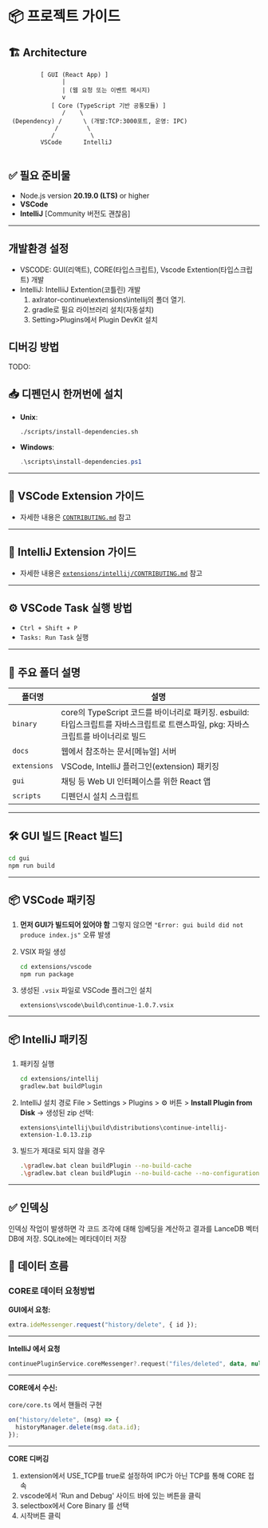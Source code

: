 # 📦 프로젝트 가이드

## 🏗️ Architecture

```Text
         [ GUI (React App) ]
               |
               | (웹 요청 또는 이벤트 메시지)
               v
            [ Core (TypeScript 기반 공통모듈) ]
               /    \
 (Dependency) /      \ (개발:TCP:3000포트, 운영: IPC)
             /        \
            /          \
         VSCode      IntelliJ


```

## ✅ 필요 준비물

- Node.js version **20.19.0 (LTS)** or higher
- **VSCode**
- **IntelliJ** [Community 버전도 괜찮음]

---

## 개발환경 설정

- VSCODE: GUI(리액트), CORE(타입스크립트), Vscode Extention(타입스크립트) 개발
- IntelliJ: IntelliiJ Extention(코틀린) 개발
  1. axlrator-continue\extensions\intellij의 폴더 열기.
  2. gradle로 필요 라이브러리 설치(자동설치)
  3. Setting>Plugins에서 Plugin DevKit 설치

## 디버깅 방법

TODO:

## 📥 디펜던시 한꺼번에 설치

- **Unix**:

  ```bash
  ./scripts/install-dependencies.sh
  ```

- **Windows**:

  ```powershell
  .\scripts\install-dependencies.ps1
  ```

---

## 🧩 VSCode Extension 가이드

- 자세한 내용은 [`CONTRIBUTING.md`](CONTRIBUTING.md) 참고

---

## 🧠 IntelliJ Extension 가이드

- 자세한 내용은 [`extensions/intellij/CONTRIBUTING.md`](extensions/intellij/CONTRIBUTING.md) 참고

---

## ⚙️ VSCode Task 실행 방법

- `Ctrl + Shift + P`
- `Tasks: Run Task` 실행

---

## 📁 주요 폴더 설명

| 폴더명       | 설명                                                                                                                              |
| ------------ | --------------------------------------------------------------------------------------------------------------------------------- |
| `binary`     | core의 TypeScript 코드를 바이너리로 패키징. esbuild:타입스크립트를 자바스크립트로 트랜스파일, pkg: 자바스크립트를 바이너리로 빌드 |
| `docs`       | 웹에서 참조하는 문서[메뉴얼] 서버                                                                                                 |
| `extensions` | VSCode, IntelliJ 플러그인(extension) 패키징                                                                                       |
| `gui`        | 채팅 등 Web UI 인터페이스를 위한 React 앱                                                                                         |
| `scripts`    | 디펜던시 설치 스크립트                                                                                                            |

---

## 🛠️ GUI 빌드 [React 빌드]

```bash
cd gui
npm run build
```

---

## 📦 VSCode 패키징

1. **먼저 GUI가 빌드되어 있어야 함**
   그렇지 않으면 `"Error: gui build did not produce index.js"` 오류 발생

2. VSIX 파일 생성

   ```bash
   cd extensions/vscode
   npm run package
   ```

3. 생성된 `.vsix` 파일로 VSCode 플러그인 설치

   ```text
   extensions\vscode\build\continue-1.0.7.vsix
   ```

---

## 📦 IntelliJ 패키징

1. 패키징 실행

   ```bash
   cd extensions/intellij
   gradlew.bat buildPlugin
   ```

2. IntelliJ 설치 경로
   File > Settings > Plugins > ⚙ 버튼 > **Install Plugin from Disk**
   → 생성된 zip 선택:

   ```text
   extensions\intellij\build\distributions\continue-intellij-extension-1.0.13.zip
   ```

3. 빌드가 제대로 되지 않을 경우

   ```bash
   .\gradlew.bat clean buildPlugin --no-build-cache
   .\gradlew.bat clean buildPlugin --no-build-cache --no-configuration-cache
   ```

---

## ✅ 인덱싱

인덱싱 작업이 발생하면 각 코드 조각에 대해 임베딩을 계산하고 결과를 LanceDB 벡터 DB에 저장. SQLite에는 메타데이터 저장

## 🔁 데이터 흐름

### CORE로 데이터 요청방법

**GUI에서 요청:**

```ts
extra.ideMessenger.request("history/delete", { id });
```

---

**IntelliJ 에서 요청**

```kotlin
continuePluginService.coreMessenger?.request("files/deleted", data, null) { _ -> }
```

---

**CORE에서 수신:**

`core/core.ts` 에서 핸들러 구현

```ts
on("history/delete", (msg) => {
  historyManager.delete(msg.data.id);
});
```

---

**CORE 디버깅**

1. extension에서 USE_TCP를 true로 설정하여 IPC가 아닌 TCP를 통해 CORE 접속
2. vscode에서 'Run and Debug' 사이드 바에 있는 버튼을 클릭
3. selectbox에서 Core Binary 를 선택
4. 시작버튼 클릭

